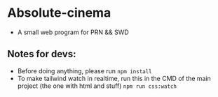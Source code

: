 # Absolute-cinema
- A small web program for PRN && SWD
## Notes for devs:
- Before doing anything, please run `npm install`
- To make tailwind watch in realtime, run this in the CMD of the main project (the one with html and stuff)
`npm run css:watch`

